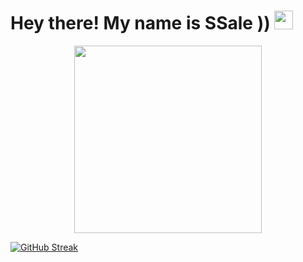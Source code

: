 <h1>
  Hey there! My name is SSale ))
  <img src="https://media.giphy.com/media/hvRJCLFzcasrR4ia7z/giphy.gif" width="30px"/>
</h1>
  <div id="header" align="center">
  <img src="https://media.giphy.com/media/3o7bufmnnfH3vT57y0/giphy.gif" width="300"/>
</div>


<a href="https://git.io/streak-stats"><img src="https://github-readme-streak-stats.herokuapp.com?user=ssale8877&theme=dark&hide_border=true" alt="GitHub Streak" /></a>
